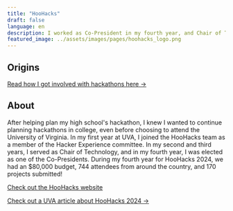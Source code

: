```yaml
---
title: "HooHacks"
draft: false
language: en
description: I worked as Co-President in my fourth year, and Chair of Technology my second and third years, for HooHacks, UVA's premier hackathon.
featured_image: ../assets/images/pages/hoohacks_logo.png
---
```

## Origins
[Read how I got involved with hackathons here &rarr;](/portfolio/hackbi)

## About
After helping plan my high school's hackathon, I knew I wanted to continue planning hackathons in college, even before choosing to attend the University of Virginia. In my first year at UVA, I joined the HooHacks team as a member of the Hacker Experience committee. In my second and third years, I served as Chair of Technology, and in my fourth year, I was elected as one of the Co-Presidents. During my fourth year for HooHacks 2024, we had an $80,000 budget, 744 attendees from around the country, and 170 projects submitted!

[Check out the HooHacks website](https://hoohacks.io)

[Check out a UVA article about HooHacks 2024 &rarr;](https://engineering.virginia.edu/news-events/news/who-won-hoohacks-2024-these-2-uva-teams-are-still-glowing)
